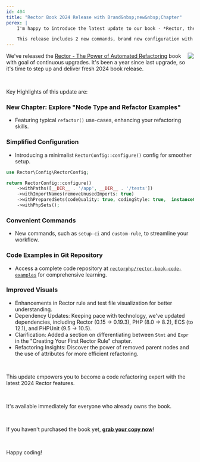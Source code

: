 ```yaml
---
id: 404
title: "Rector Book 2024 Release with Brand&nbsp;new&nbsp;Chapter"
perex: |
    I'm happy to introduce the latest update to our book - *Rector, the Power of Automated Refactoring*, along with Rector version 0.19.5 from this week.

    This release includes 2 new commands, brand new configuration with smart IDE autocomplete, brand new chapter and DX improvements to help you master code refactoring with ease.
---
```


<a href="https://leanpub.com/rector-the-power-of-automated-refactoring?utm_source=getrectororg_book_detail" style="float:right;max-width: 16em">
    <img src="https://getrector.com/assets/images/logo/logo_bigger/rector_book.png" class="img-fluid img-thumbnail ms-4 mt-0">
</a>

We've released the [Rector - The Power of Automated Refactoring](https://leanpub.com/rector-the-power-of-automated-refactoring) book with goal of continuous upgrades. It's been a year since last upgrade, so it's time to step up and deliver fresh 2024 book release.

<br>

Key Highlights of this update are:

### New Chapter: Explore "Node Type and Refactor Examples"

* Featuring typical `refactor()` use-cases, enhancing your refactoring skills.

### Simplified Configuration

* Introducing a minimalist `RectorConfig::configure()` config for smoother setup.

```php
use Rector\Config\RectorConfig;

return RectorConfig::configure()
    ->withPaths([__DIR__ . '/app', __DIR__ . '/tests'])
    ->withImportNames(removeUnusedImports: true)
    ->withPreparedSets(codeQuality: true, codingStyle: true,  instanceOf: true)
    ->withPhpSets();
```

### Convenient Commands

* New commands, such as `setup-ci` and `custom-rule`, to streamline your workflow.

### Code Examples in Git Repository

* Access a complete code repository at [`rectorphp/rector-book-code-examples`](https://github.com/rectorphp/rector-book-code-examples) for comprehensive learning.


### Improved Visuals

* Enhancements in Rector rule and test file visualization for better understanding.
* Dependency Updates: Keeping pace with technology, we've updated dependencies, including Rector (0.15 → 0.19.3), PHP (8.0 → 8.2), ECS (to 12.1), and PHPUnit (9.5 → 10.5).
* Clarification: Added a section on differentiating between `Stmt` and `Expr` in the "Creating Your First Rector Rule" chapter.
* Refactoring Insights: Discover the power of removed parent nodes and the use of attributes for more efficient refactoring.

<br>

This update empowers you to become a code refactoring expert with the latest 2024 Rector features.

<br>

It's available immediately for everyone who already owns the book.

<br>

If you haven't purchased the book yet, **[grab your copy now](https://leanpub.com/rector-the-power-of-automated-refactoring)**!

<br>

Happy coding!
